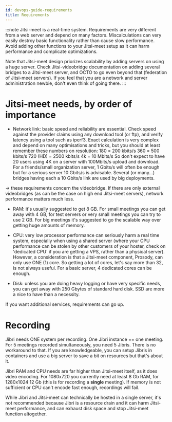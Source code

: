 ```yaml
---
id: devops-guide-requirements
title: Requirements
---
```


:::note
Jitsi-meet is a real-time system.
Requirements are very different from a web server and depend on many factors.
Miscalculations can very easily destroy basic functionality rather than cause slow performance.
Avoid adding other functions to your Jitsi-meet setup as it can harm performance and complicate optimizations.

Note that Jitsi-meet design priorizes scalability by adding servers on using a huge server. Check Jitsi-videobridge documentation on adding several bridges to a Jitsi-meet server, and OCTO to go even beyond that (federation of Jitsi-meet servers). If you feel that you are a network and server administration newbie, don't even think of going there.
:::

# Jitsi-meet needs, by order of importance

- Network link: basic speed and reliability are essential. Check speed against the provider claims using any download tool (or ftp), and
verify latency using a tool such as iperf3.
Exact calculation is very complex and depend on many optimisations and tricks, but you should at least remember these numbers on resolution:
180 = 200 kbits/s
360 = 500 kbits/s
720 (HD) = 2500 kbits/s
4k = 10 Mbits/s
So don't expect to have 20 users using 4K on a server with 100Mbits/s upload and download.
For a friends/small organization server, 1 Gbits/s will often be enough but for a serious server 10 Gbits/s
is advisable. Several (or many...) bridges having each a 10 Gbits/s link are used by big deployments.

-> these requirements concern the videobridge. If there are only external videobridges (as can be the case on high end Jitsi-meet servers), network performance matters much less.

- RAM: it's usually suggested to get 8 GB.
 For small meetings you can get away with 4 GB, for test servers or very small meetings you can try to use 2 GB.
 For big meetings it's suggested to go the scalable way over getting huge amounts of memory.


- CPU: very low processor performance can seriously harm a real time system, especially when using a shared server (where your CPU performance can be stolen by other customers of your hoster, check on 'dedicated CPU' if you are getting a VPS, rather than a physical server). However, a consideration is that a Jitsi-meet component, Prosody, can only use ONE (1) core. So getting a lot of cores, let's say more than 32, is not always useful. For a basic server, 4 dedicated cores can be enough.

- Disk: unless you are doing heavy logging or have very specific needs, you can get away with 250 Gbytes of standard hard disk.
SSD are more a nice to have than a necessity.


If you want additional services, requirements can go up.


# Recording

Jibri needs ONE system per recording.
One Jibri instance == one meeting. For 5 meetings recorded simultaneously, you need 5 Jibris.
There is no workaround to that.
If you are knowledgeable, you can setup Jibris in containers and use a big server to save a bit on resources but that's about it.

Jibri RAM and CPU needs are far higher than Jitsi-meet itself, as it does video encoding.
For 1080x720 you currently need at least 8 Gb RAM, for 1280x1024 12 Gb (this is for recording a __single__  meeting).
If memory is not sufficient or CPU can't encode fast enough, recordings will fail.

While Jibri and Jitsi-meet can technically be hosted in a single server, it's not recommended because Jibri is a resource drain and it can harm Jitsi-meet performance, and can exhaust disk space and stop Jitsi-meet function altogether.




